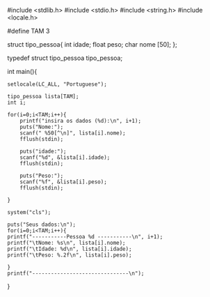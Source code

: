 #include <stdlib.h>
#include <stdio.h>
#include <string.h>
#include <locale.h>

#define TAM 3

struct tipo_pessoa{
	int idade;
	float peso;
	char nome [50];
};

typedef struct tipo_pessoa tipo_pessoa;

int main(){
    
    setlocale(LC_ALL, "Portuguese");
    
    tipo_pessoa lista[TAM];
    int i;
    
    for(i=0;i<TAM;i++){
        printf("insira os dados (%d):\n", i+1);
        puts("Nome:");
        scanf(" %50[^\n]", lista[i].nome);
        fflush(stdin);
        
        puts("idade:");
        scanf("%d", &lista[i].idade);
        fflush(stdin);
        
        puts("Peso:");
        scanf("%f", &lista[i].peso);
        fflush(stdin);
        
    }
    
    system("cls");
    
    puts("Seus dados:\n");
    for(i=0;i<TAM;i++){
    printf("-----------Pessoa %d -----------\n", i+1);
    printf("\tNome: %s\n", lista[i].nome);
    printf("\tIdade: %d\n", lista[i].idade);
    printf("\tPeso: %.2f\n", lista[i].peso);
    
    }
    printf("-------------------------------\n");
}
